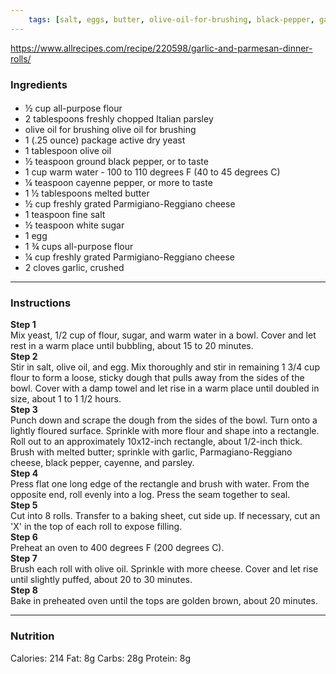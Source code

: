 ```yaml
---
	tags: [salt, eggs, butter, olive-oil-for-brushing, black-pepper, garlic, active-dry-yeast, cheese, Parmigiano-Reggiano, olive-oil, white-sugar, all-purpose-flour, ly--Italian-parsley, cayenne-pepper]
---
```


https://www.allrecipes.com/recipe/220598/garlic-and-parmesan-dinner-rolls/

### Ingredients

####   
* ½ cup all-purpose flour
* 2 tablespoons freshly chopped Italian parsley
* olive oil for brushing  olive oil for brushing
* 1 (.25 ounce) package active dry yeast
* 1 tablespoon olive oil
* ½ teaspoon ground black pepper, or to taste
* 1 cup warm water - 100 to 110 degrees F (40 to 45 degrees C)
* ¼ teaspoon cayenne pepper, or more to taste
* 1 ½ tablespoons melted butter
* ½ cup freshly grated Parmigiano-Reggiano cheese
* 1 teaspoon fine salt
* ½ teaspoon white sugar
* 1  egg
* 1 ¾ cups all-purpose flour
* ¼ cup freshly grated Parmigiano-Reggiano cheese
* 2 cloves garlic, crushed

---

### Instructions

**Step 1**  
Mix yeast, 1/2 cup of flour, sugar, and warm water in a bowl. Cover and let rest in a warm place until bubbling, about 15 to 20 minutes.  
**Step 2**  
Stir in salt, olive oil, and egg. Mix thoroughly and stir in remaining 1 3/4 cup flour to form a loose, sticky dough that pulls away from the sides of the bowl. Cover with a damp towel and let rise in a warm place until doubled in size, about 1 to 1 1/2 hours.  
**Step 3**  
Punch down and scrape the dough from the sides of the bowl. Turn onto a lightly floured surface. Sprinkle with more flour and shape into a rectangle. Roll out to an approximately 10x12-inch rectangle, about 1/2-inch thick. Brush with melted butter; sprinkle with garlic, Parmagiano-Reggiano cheese, black pepper, cayenne, and parsley.  
**Step 4**  
Press flat one long edge of the rectangle and brush with water. From the opposite end, roll evenly into a log. Press the seam together to seal.  
**Step 5**  
Cut into 8 rolls. Transfer to a baking sheet, cut side up. If necessary, cut an 'X' in the top of each roll to expose filling.  
**Step 6**  
Preheat an oven to 400 degrees F (200 degrees C).  
**Step 7**  
Brush each roll with olive oil. Sprinkle with more cheese. Cover and let rise until slightly puffed, about 20 to 30 minutes.  
**Step 8**  
Bake in preheated oven until the tops are golden brown, about 20 minutes.  

---

### Nutrition

Calories: 214  Fat: 8g  Carbs: 28g  Protein: 8g  
